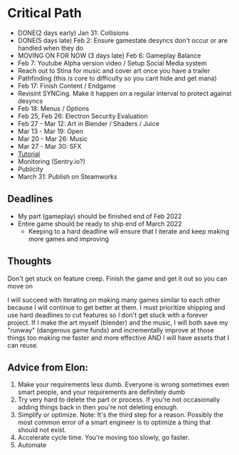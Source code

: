 # Critical Path
- DONE(2 days early) Jan 31: Collisions
- DONE(5 days late) Feb 2: Ensure gamestate desyncs don't occur or are handled when they do
- MOVING ON FOR NOW (3 days late) Feb 6: Gameplay Balance
- Feb 7: Youtube Alpha version video / Setup Social Media system
- Reach out to Stina for music and cover art once you have a trailer
- Pathfinding (this is core to difficulty so you cant hide and get mana)
- Feb 17: Finish Content / Endgame
- Revisint SYNCing.  Make it happen on a regular interval to protect against desyncs
- Feb 18: Menus / Options
- Feb 25, Feb 26: Electron Security Evaluation
- Feb 27 - Mar 12: Art in Blender / Shaders / Juice
- Mar 13 - Mar 19: Open
- Mar 20 - Mar 26: Music
- Mar 27 - Mar 30: SFX
- [Tutorial](https://www.youtube.com/watch?v=-GV814cWiAw)
- Monitoring (Sentry.io?)
- Publicity
- March 31: Publish on Steamworks

## Deadlines
- My part (gameplay) should be finished end of Feb 2022
- Entire game should be ready to ship end of March 2022
    - Keeping to a hard deadline will ensure that I iterate and keep making more games and improving
## Thoughts
Don't get stuck on feature creep.  Finish the game and get it out so you can move on

I will succeed with iterating on making many games similar to each other because I will continue to get better at them.  I must prioritize shipping and use hard deadlines to cut features so I don't get stuck with a forever project.
If I make the art myself (blender) and the music, I will both save my "runway" (dangerous game funds) and incrementally improve at those things too making me faster and more effective AND I will have assets that I can reuse.

## Advice from Elon:
1. Make your requirements less dumb.  Everyone is wrong sometimes even smart people, and your requirements are definitely dumb
2. Try very hard to delete the part or process.  If you're not occasionally adding things back in then you're not deleting enough.
3. Simplify or optimize.  Note: It's the third step for a reason. Possibly the most common error of a smart engineer is to optimize a thing that should not exist.
4. Accelerate cycle time.  You're moving too slowly, go faster.
5. Automate